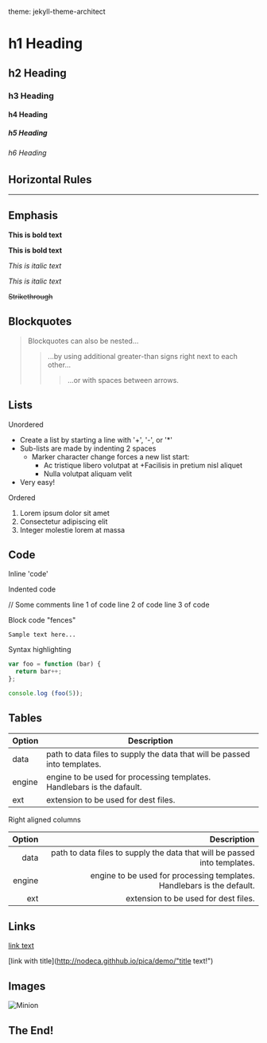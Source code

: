 theme: jekyll-theme-architect

# h1 Heading
## h2 Heading
### h3 Heading
#### h4 Heading
##### h5 Heading
###### h6 Heading


## Horizontal Rules

___


## Emphasis

**This is bold text**

__This is bold text__

*This is italic text*

_This is italic text_

~~Strikethrough~~


## Blockquotes


>Blockquotes can also be nested...
>>...by using additional greater-than signs right next to each other...
> > >...or with spaces between arrows.


## Lists

Unordered

+ Create a list by starting a line with '+', '-', or '*'
+ Sub-lists are made by indenting 2 spaces
  - Marker character change forces a new list start:
    * Ac tristique libero volutpat at
    +Facilisis in pretium nisl aliquet
    - Nulla volutpat aliquam velit
+ Very easy!

Ordered

1. Lorem ipsum dolor sit amet
2. Consectetur adipiscing elit
3. Integer molestie lorem at massa

## Code

Inline 'code'

Indented code

  // Some comments
  line 1 of code
  line 2 of code
  line 3 of code


Block code "fences"

```
Sample text here...
```

Syntax highlighting

```js
var foo = function (bar) {
  return bar++;
};

console.log (foo(5));
```

## Tables

| Option | Description |
| ------ | ----------- |
| data   | path to data files to supply the data that will be passed into templates. |
|engine  | engine to be used for processing templates. Handlebars is the dafault. |
|ext     | extension to be used for dest files. |

Right aligned columns

| Option | Description |
| -----: | ----------: |
| data   | path to data files to supply the data that will be passed into templates. |
| engine | engine to be used for processing templates. Handlebars is the default. |
| ext    | extension to be used for dest files. |


## Links

[link text](http://dev.nodeca.com)

[link with title](http://nodeca.githhub.io/pica/demo/"title text!")

## Images

![Minion](https://octodex.github.com/images/minion.png)

## The End!

